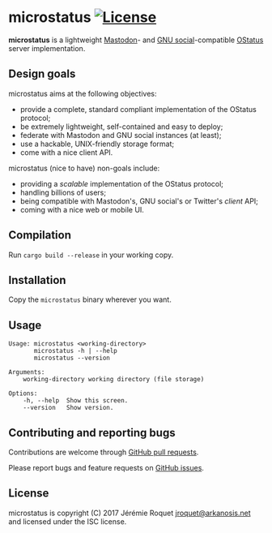 # microstatus [![License](http://img.shields.io/badge/license-ISC-blue.svg)](/LICENSE)

**microstatus** is a lightweight [Mastodon](https://github.com/tootsuite/mastodon)- and [GNU social](https://gnu.io/social/)-compatible [OStatus](https://www.w3.org/community/ostatus/) server implementation.

## Design goals

microstatus aims at the following objectives:
* provide a complete, standard compliant implementation of the OStatus protocol;
* be extremely lightweight, self-contained and easy to deploy;
* federate with Mastodon and GNU social instances (at least);
* use a hackable, UNIX-friendly storage format;
* come with a nice client API.

microstatus (nice to have) non-goals include:
* providing a *scalable* implementation of the OStatus protocol;
* handling billions of users;
* being compatible with Mastodon's, GNU social's or Twitter's *client* API;
* coming with a nice web or mobile UI.

## Compilation

Run `cargo build --release` in your working copy.

## Installation

Copy the `microstatus` binary wherever you want.

## Usage

```console
Usage: microstatus <working-directory>
       microstatus -h | --help
       microstatus --version

Arguments:
    working-directory working directory (file storage)

Options:
    -h, --help  Show this screen.
    --version   Show version.
```

## Contributing and reporting bugs

Contributions are welcome through [GitHub pull requests](https://github.com/Arkanosis/microstatus/pulls).

Please report bugs and feature requests on [GitHub issues](https://github.com/Arkanosis/microstatus/issues).

## License

microstatus is copyright (C) 2017 Jérémie Roquet <jroquet@arkanosis.net> and licensed under the ISC license.

